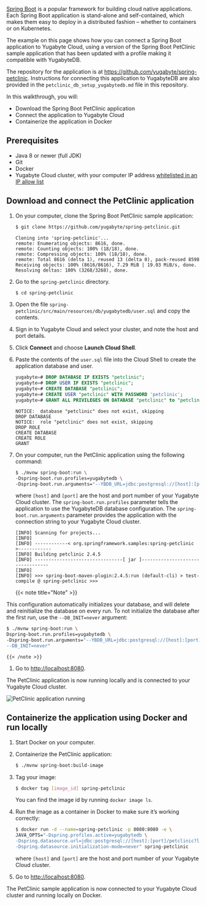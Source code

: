 <!--
title: Connect a Spring application
linkTitle: Connect a Spring application
description: Connect a Spring application to Yugabyte Cloud and containerize it in Docker.
headcontent:
image: /images/section_icons/deploy/enterprise.png
menu:
  latest:
    identifier: spring-boot-app
    parent: spring-boot
    weight: 10
isTocNested: true
showAsideToc: true
-->

[Spring Boot](https://spring.io/projects/spring-boot) is a popular framework for building cloud native applications. Each Spring Boot application is stand-alone and self-contained, which makes them easy to deploy in a distributed fashion – whether to containers or on Kubernetes.

The example on this page shows how you can connect a Spring Boot application to Yugabyte Cloud, using a version of the Spring Boot PetClinic sample application that has been updated with a profile making it compatible with YugabyteDB. 

The repository for the application is at <https://github.com/yugabyte/spring-petclinic>. Instructions for connecting this application to YugabyteDB are also provided in the `petclinic_db_setup_yugabytedb.md` file in this repository.

In this walkthrough, you will:

- Download the Spring Boot PetClinic application
- Connect the application to Yugabyte Cloud
- Containerize the application in Docker

## Prerequisites

- Java 8 or newer (full JDK)
- Git
- Docker
- Yugabyte Cloud cluster, with your computer IP address [whitelisted in an IP allow list](../cloud-secure-clusters/add-connections/)

## Download and connect the PetClinic application

1. On your computer, clone the Spring Boot PetClinic sample application: 

    ```sh
    $ git clone https://github.com/yugabyte/spring-petclinic.git
    ```

    ```output
    Cloning into 'spring-petclinic'...
    remote: Enumerating objects: 8616, done.
    remote: Counting objects: 100% (18/18), done.
    remote: Compressing objects: 100% (18/18), done.
    remote: Total 8616 (delta 1), reused 13 (delta 0), pack-reused 8598
    Receiving objects: 100% (8616/8616), 7.29 MiB | 19.03 MiB/s, done.
    Resolving deltas: 100% (3268/3268), done.
    ```

1. Go to the `spring-petclinic` directory.

    ```sh
    $ cd spring-petclinic
    ```

1. Open the file `spring-petclinic/src/main/resources/db/yugabytedb/user.sql` and copy the contents.

1. Sign in to Yugabyte Cloud and select your cluster, and note the host and port details.

1. Click **Connect** and choose **Launch Cloud Shell**.

1. Paste the contents of the `user.sql` file into the Cloud Shell to create the application database and user.

    ```sql
    yugabyte=# DROP DATABASE IF EXISTS "petclinic";
    yugabyte=# DROP USER IF EXISTS "petclinic";
    yugabyte=# CREATE DATABASE "petclinic";
    yugabyte=# CREATE USER "petclinic" WITH PASSWORD 'petclinic';
    yugabyte=# GRANT ALL PRIVILEGES ON DATABASE "petclinic" to "petclinic";
    ```

    ```output
    NOTICE:  database "petclinic" does not exist, skipping
    DROP DATABASE
    NOTICE:  role "petclinic" does not exist, skipping
    DROP ROLE
    CREATE DATABASE
    CREATE ROLE
    GRANT
    ```

1. On your computer, run the PetClinic application using the following command:

    ```sh
    $ ./mvnw spring-boot:run \
    -Dspring-boot.run.profiles=yugabytedb \
    -Dspring-boot.run.arguments="--YBDB_URL=jdbc:postgresql://[host]:[port]/petclinic?load-balance=true"
    ```

    where `[host]` and `[port]` are the host and port number of your Yugabyte Cloud cluster. The `spring-boot.run.profiles` parameter tells the application to use the YugabyteDB database configuration. The `spring-boot.run.arguments` parameter provides the application with the connection string to your Yugabyte Cloud cluster.

    ```output
    [INFO] Scanning for projects...
    [INFO] 
    [INFO] ------------< org.springframework.samples:spring-petclinic >------------
    [INFO] Building petclinic 2.4.5
    [INFO] --------------------------------[ jar ]---------------------------------
    [INFO] 
    [INFO] >>> spring-boot-maven-plugin:2.4.5:run (default-cli) > test-compile @ spring-petclinic >>>
    ```

    {{< note title="Note" >}}

This configuration automatically initializes your database, and will delete and reinitialize the database on every run. To not initialize the database after the first run, use the `--DB_INIT=never` argument:

```sh
$ ./mvnw spring-boot:run \
Dspring-boot.run.profiles=yugabytedb \
-Dspring-boot.run.arguments="--YBDB_URL=jdbc:postgresql://[host]:[port]/petclinic?load-balance=true, \
--DB_INIT=never"
```

    {{< /note >}}

1. Go to <http://localhost:8080>.

The PetClinic application is now running locally and is connected to your Yugabyte Cloud cluster.

![PetClinic application running](/images/yb-cloud/petclinic.png)

## Containerize the application using Docker and run locally

1. Start Docker on your computer.

1. Containerize the PetClinic application: 

    ```sh
    $ ./mvnw spring-boot:build-image
    ```

1. Tag your image: 

    ```sh
    $ docker tag [image_id] spring-petclinic
    ```
    
    You can find the image id by running `docker image ls`.

1. Run the image as a container in Docker to make sure it’s working correctly: 

    ```sh
    $ docker run -d --name=spring-petclinic -p 8080:8080 -e \
    JAVA_OPTS="-Dspring.profiles.active=yugabytedb \
    -Dspring.datasource.url=jdbc:postgresql://[host]:[port]/petclinic?load-balance=true \
    -Dspring.datasource.initialization-mode=never" spring-petclinic
    ```

    where `[host]` and `[port]` are the host and port number of your Yugabyte Cloud cluster.

1. Go to <http://localhost:8080>.

The PetClinic sample application is now connected to your Yugabyte Cloud cluster and running locally on Docker.
